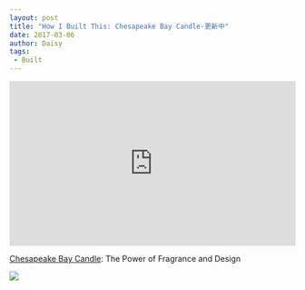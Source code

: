 ```yaml
---
layout: post
title: "How I Built This: Chesapeake Bay Candle-更新中"
date: 2017-03-06
author: Daisy
tags:
 - Built
---
```


<iframe src="https://www.npr.org/player/embed/518132220/518404660" width="100%" height="290" frameborder="0" scrolling="no" title="NPR embedded audio player"></iframe>

[Chesapeake Bay Candle](http://www.chesapeakebaycandle.com): The Power of Fragrance and Design

![](http://www.chesapeakebaycandle.com/skin/frontend/cbc/default/images/logo.png)


